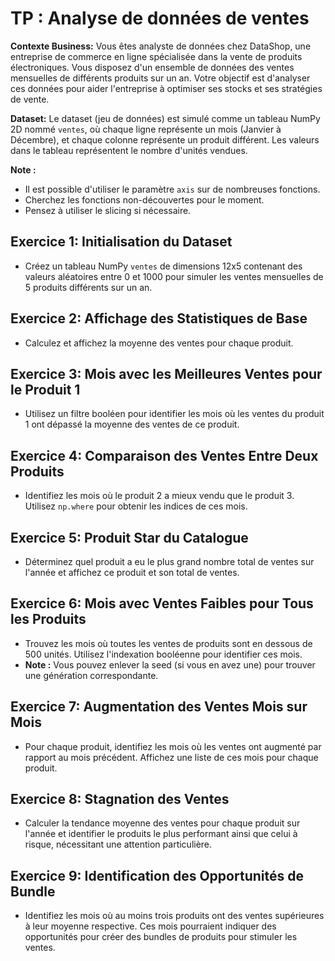 # TP : Analyse de données de ventes

**Contexte Business:** Vous êtes analyste de données chez DataShop, une entreprise de commerce en ligne spécialisée dans la vente de produits électroniques. Vous disposez d'un ensemble de données des ventes mensuelles de différents produits sur un an. Votre objectif est d'analyser ces données pour aider l'entreprise à optimiser ses stocks et ses stratégies de vente.

**Dataset:** Le dataset (jeu de données) est simulé comme un tableau NumPy 2D nommé `ventes`, où chaque ligne représente un mois (Janvier à Décembre), et chaque colonne représente un produit différent. Les valeurs dans le tableau représentent le nombre d'unités vendues.

**Note :** 

- Il est possible d'utiliser le paramètre `axis` sur de nombreuses fonctions.
- Cherchez les fonctions non-découvertes pour le moment.
- Pensez à utiliser le slicing si nécessaire.

## Exercice 1: Initialisation du Dataset

- Créez un tableau NumPy `ventes` de dimensions 12x5 contenant des valeurs aléatoires entre 0 et 1000 pour simuler les ventes mensuelles de 5 produits différents sur un an.

## Exercice 2: Affichage des Statistiques de Base

- Calculez et affichez la moyenne des ventes pour chaque produit.

## Exercice 3: Mois avec les Meilleures Ventes pour le Produit 1

- Utilisez un filtre booléen pour identifier les mois où les ventes du produit 1 ont dépassé la moyenne des ventes de ce produit.

## Exercice 4: Comparaison des Ventes Entre Deux Produits

- Identifiez les mois où le produit 2 a mieux vendu que le produit 3. Utilisez `np.where` pour obtenir les indices de ces mois.

## Exercice 5: Produit Star du Catalogue

- Déterminez quel produit a eu le plus grand nombre total de ventes sur l'année et affichez ce produit et son total de ventes.

## Exercice 6: Mois avec Ventes Faibles pour Tous les Produits

- Trouvez les mois où toutes les ventes de produits sont en dessous de 500 unités. Utilisez l'indexation booléenne pour identifier ces mois.
- **Note :** Vous pouvez enlever la seed (si vous en avez une) pour trouver une génération correspondante.

## Exercice 7: Augmentation des Ventes Mois sur Mois

- Pour chaque produit, identifiez les mois où les ventes ont augmenté par rapport au mois précédent. Affichez une liste de ces mois pour chaque produit.

## Exercice 8: Stagnation des Ventes

- Calculer la tendance moyenne des ventes pour chaque produit sur l'année et identifier le produits le plus performant ainsi que celui à risque, nécessitant une attention particulière.

## Exercice 9: Identification des Opportunités de Bundle

- Identifiez les mois où au moins trois produits ont des ventes supérieures à leur moyenne respective. Ces mois pourraient indiquer des opportunités pour créer des bundles de produits pour stimuler les ventes. 
